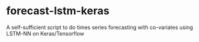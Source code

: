 # forecast-lstm-keras
A self-sufficient script to do times series forecasting with co-variates using LSTM-NN on Keras/Tensorflow

